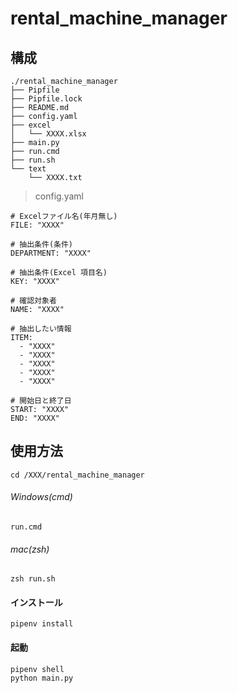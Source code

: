 # rental_machine_manager


## 構成
```
./rental_machine_manager
├── Pipfile
├── Pipfile.lock
├── README.md
├── config.yaml
├── excel
│   └── XXXX.xlsx
├── main.py
├── run.cmd
├── run.sh
└── text
    └── XXXX.txt
```

> config.yaml
```
# Excelファイル名(年月無し)
FILE: "XXXX"

# 抽出条件(条件)
DEPARTMENT: "XXXX"

# 抽出条件(Excel 項目名)
KEY: "XXXX"

# 確認対象者
NAME: "XXXX"

# 抽出したい情報
ITEM:
  - "XXXX"
  - "XXXX"
  - "XXXX"
  - "XXXX"
  - "XXXX"

# 開始日と終了日
START: "XXXX"
END: "XXXX"
```

## 使用方法
```
cd /XXX/rental_machine_manager
```
###### Windows(cmd)
```
run.cmd
```
###### mac(zsh)
```
zsh run.sh
```

#### インストール
```
pipenv install
```
#### 起動
```
pipenv shell
python main.py
```